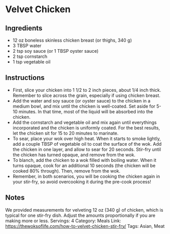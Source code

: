# Velvet Chicken
## Ingredients
- 12 oz boneless skinless chicken breast (or thighs, 340 g)
- 3 TBSP water
- 2 tsp soy sauce (or 1 TBSP oyster sauce)
- 2 tsp cornstarch
- 1 tsp vegetable oil
## Instructions
- First, slice your chicken into 1 1/2 to 2 inch pieces, about 1/4 inch thick. Remember to slice across the grain, especially if using chicken breast.
- Add the water and soy sauce (or oyster sauce) to the chicken in a medium bowl, and mix until the chicken is well-coated. Set aside for 5-10 minutes. In that time, most of the liquid will be absorbed into the chicken.
- Add the cornstarch and vegetable oil and mix again until everythings incorporated and the chicken is uniformly coated. For the best results, let the chicken sit for 15 to 20 minutes to marinate.
- To sear, place your wok over high heat. When it starts to smoke lightly, add a couple TBSP of vegetable oil to coat the surface of the wok. Add the chicken in one layer, and allow to sear for 20 seconds. Stir-fry until the chicken has turned opaque, and remove from the wok.
- To blanch, add the chicken to a wok filled with boiling water. When it turns opaque, cook for an additional 10 seconds (the chicken will be cooked 80% through). Then, remove from the wok.
- Remember, in both scenarios, you will be cooking the chicken again in your stir-fry, so avoid overcooking it during the pre-cook process!
## Notes
We provided measurements for velveting 12 oz (340 g) of chicken, which is typical for one stir-fry dish. Adjust the amounts proportionally if you are making more or less.
Servings: 4
Category: Meals
Link: https://thewoksoflife.com/how-to-velvet-chicken-stir-fry/
Tags: Asian, Meat
